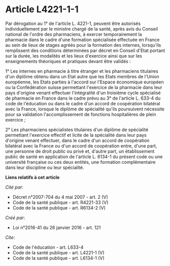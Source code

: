 # Article L4221-1-1

Par dérogation au 1° de l'article L. 4221-1, peuvent être autorisés individuellement par le ministre chargé de la santé,
après avis du Conseil national de l'ordre des pharmaciens, à exercer temporairement la pharmacie dans le cadre d'une
formation spécialisée effectuée en France au sein de lieux de stages agréés pour la formation des internes, lorsqu'ils
remplissent des conditions déterminées par décret en Conseil d'Etat portant sur la durée, les modalités et les lieux
d'exercice ainsi que sur les enseignements théoriques et pratiques devant être validés : 

1° Les internes en pharmacie à titre étranger et les pharmaciens titulaires d'un diplôme obtenu dans un Etat autre que les
Etats membres de l'Union européenne, les Etats parties à l'accord sur l'Espace économique européen ou la Confédération suisse
permettant l'exercice de la pharmacie dans leur pays d'origine venant effectuer l'intégralité d'un troisième cycle spécialisé
de pharmacie en France dans le cadre prévu au 3° de l'article L. 633-4 du code de l'éducation ou dans le cadre d'un accord de
coopération bilatéral avec la France, lorsque le diplôme de spécialité qu'ils poursuivent nécessite pour sa validation
l'accomplissement de fonctions hospitalières de plein exercice ; 

2° Les pharmaciens spécialistes titulaires d'un diplôme de spécialité permettant l'exercice effectif et licite de la
spécialité dans leur pays d'origine venant effectuer, dans le cadre d'un accord de coopération bilatéral avec la France ou
d'un accord de coopération entre, d'une part, une personne de droit public ou privé et, d'autre part, un établissement public
de santé en application de l'article L. 6134-1 du présent code ou une université française ou ces deux entités, une formation
complémentaire dans leur discipline ou leur spécialité.

**Liens relatifs à cet article**

_Cité par_:

  - Décret n°2007-704 du 4 mai 2007 - art. 2 (V)
  - Code de la santé publique - art. R4221-33 (V)
  - Code de la santé publique - art. R6134-2 (V)

_Créé par_:

  - Loi n°2016-41 du 26 janvier 2016 - art. 121

_Cite_:

  - Code de l'éducation - art. L633-4
  - Code de la santé publique - art. L4221-1 (V)
  - Code de la santé publique - art. L6134-1 (V)

